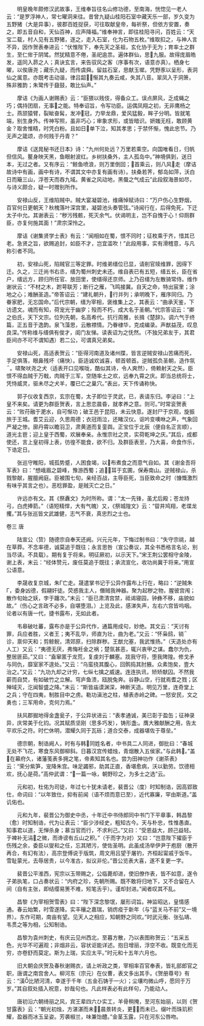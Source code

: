 <!-- { "loadSidebar": true } -->
　　明皇晚年颇修汉武故事，王维奉旨往名山修功德，至南海，恍惚见一老人云：“是罗浮神人，常七曜洞来往。昔曾九疑山桂阳石室中藏天乐一部，岁久变为五野猪（大是异事），彼郡百姓捉获，可往取献皇帝，每祈祭，但依方安置，奏之，即五音自和，天仙百神，应声降福。”维奉神言，即往桂阳寻问，百姓云：“天宝二载，村人见有五野猪，逐之，走入石室，化为石物五枚。”维取扣之，与神人言不异，因作贺表奉进云：“伏惟陛下，奉先天之圣祖，玄化协于无为；育率土之群生，至仁侔于阴骘。然犹精意不倦，圣祀逾祟。遍体群仙，思九服。故得庞眉皓发，遥同入昴之人；真诀玄言，来告驭风之客（序事有次，语意亦真）。栖身七曜，以俟唐尧；藏乐九疑，而传虞舜。留兹石室，思献玉墀。凭野豕以呈形，表洞仙之属意。亦既考击动谐，律吕韶，惭其九奏云咸，失其八音。翠凤入于洞箫，殊非雅韵；朱鹭传于鼗鼓，敢比仙声。”

　　摩诘《为画人谢赐表》云：“臣猥以贱伎，得备众工。误点屏风，乏成蝇之巧；偶持团扇，无事之能。特奉诏旨，令写功臣。运偶凤翔之初，无非鹰杨之士。燕颔猿臂，裂眦奋髯，发冲冠，力举龙鼎，爱风猛毅，眸子分明。皆就笔端，别生身外。传神写照，虽非巧心；审象求形，或皆暗识。妍媸无枉，敢顾黄金？取舍惟精，时凭白粉。且如日单下泣，知其孝思；于禁怀惭，愧此忠节。乃无声之箴颂，亦何贱于丹青？”

　　摩诘《送晁秘书还日本》诗：“九州何处远？万里若乘空。向国唯看日，归帆但信风。鳌身映天黑，鱼眼射波红。乡树扶桑外，主人孤岛中。”神境俱到，送日本，无过之者。又有序云：“鲸鱼喷浪，则万里倒回；首乘云，则八风走（摩诘故诗中有画，画中有诗，不谓其文中亦复有画有诗）。扶桑若荠，郁岛如萍，沃白日而簸三山，浮苍天而吞九域。黄雀之风动地，黑蜃之气成云”此段叙海景如尽，与诗义颇合，疑一时赠别所作。

　　安禄山反，王维陷贼中。贼大宴凝碧池，维痛悼赋诗曰：“万户伤心生野烟，百官何日更朝天？秋槐落叶深宫里，凝碧池头奏管弦。”诗闻行在，后得免死，下迁太子中允。其谢表云：“秽污残骸，死灭余气。伏谒明主，岂不自愧于心！仰厕群臣，亦复何施其面！”肃宗深怜之。

　　摩诘《谢集贤学士表》有云：“闻相如在蜀，恨不同时；征枚乘于齐，惜其已老。急贤之旨，欲赐追封，如臣不才，岂宜滥吹！”此段用事，实有滑稽意，与凡称引者不同。

　　初，安禄山死，陷贼官三等定罪。时维弟缙位已显，请削官赎维罪，因得下迁。久之，三迁尚书右丞，缙为蜀州刺史未还。维自表已有五短，缙五长，臣在省户，缙远方，顾归所任官、放田里，使缙得还京师。上乃召缙为左散骑常侍。维作谢状云：“不材之木，跗萼联芳；断行之雁，飞鸣接冀。自天之命，特出宸里；涂地之心；难酬圣造。”帝答诏云：“建礼朝升，行并列；承明晚下，雁序同归。乃眷家肥，无忘国命。”后代宗朝，缙为宰相，褒维集上之，其表云：“曲承天鉴，下访遗文。魂而有知，荷宠光于幽穸；殁而不朽，成大名于圣朝。”代宗答诏云：“卿之伯氏，天下文宗。位列先朝，名高希代。抗行周雅，长揖《楚辞》。调六气于终篇，正五音于逸韵。泉飞藻思，云散襟情。乃眷棣华，克成编录。声猷益茂，叹息良深。”传称维与缙俱有俊才，闺门友悌。读表诏为之怃然。（不独兄弟友于，其君臣间亦不可不谓知遇）若二公，可谓真兄弟矣。

　　安禄山死，高适表贺云：“臣得河南道及诸州牒，皆言逆贼安禄山苦痛而死，手足俱落，眼鼻残坏（痛快）。臣适诚欢诚喜，顿首顿首。逆贼孤负圣朝，造作氛。啸聚吠尧之犬（适表开口见喉咙，酷似其诗，令人爽然），倚赖射天之矢。臣恨不得血贼于万戟，肉贼于三军，空随率土之欢，远奉九霄之庆。即当总统将士，凭恃威灵，驱未尽之犬羊，覆已亡之巢穴。”表出，天下传诵称快。

　　郭子仪收复西京，玄宗在蜀，太子即位于灵武，已，表请东归。李泌曰：“上皇不来矣。请更为群臣贺表，言上思恋晨昏，就孝养之意。则可。”时常衮贺表云：“败苻融于淝水，自可惭功；破王邑于昆阳，未云快意。遂封尸于京观，旋振旅于王城。耆艾云迎，久思周德；衣冠雨泣，还睹汉仪。讴吟变噢咻之声，气象回严凝之惨。廓丹霄以瞻羽卫，肃黄道而复銮舆。正宝位于北辰（便自名正言顺），道光主鬯；迎上皇于西蜀，欢展奉亲。永惟宗社之灵，实荷乾坤之庆。”其后，成都使还，言上皇初得上表，彷徨不能食，欲不归。及群臣表至，乃大喜，命食作乐，下诰定日。

　　张巡守睢阳，城孤势蹙，人困食竭，以布煮食之而意气自如。其《谢金吾将军表》曰：“想峨眉之碧峰，豫游西蜀；追耳于玄圃，保寿南山。逆贼禄山，杀戮黎献，腥膻阙庭。臣被围七旬，亲经百战，主辱臣死，当臣致命之时（慷慨激烈有味乎其言之也）。恶稔罪盈，是贼灭亡之日。”

　　许远亦有文。其《祭纛文》为时所称。谓：“太一先锋，虽尤后殿；苍龙持弓，白虎捧箭。”（语短精悍，大有气魄）又，《祭城隍文》云：“眢井鸠翔，老堞龙攫。”其与张巡皆文武雄健，志气不衰，真忠烈之士也。 

卷三 唐 
 
　　陆宣公（贽）随德宗自奉天还阙。兴元元年，下悔过制书曰：“失守宗祧，越在草莽。不念率德，诚莫追于既往；永言思咎（宣公奏议，其全书悉格言名论，别当尽读。不具载）。期有复于将来。明征厥初，以示天下。”宋王荆公罢相守金陵，谢上表，末云：“经体赞元，废任莫追于既往；承流宣化，收功尚冀于将来。”用宣公语意。

　　李晟收复京城，朱Г亡走。晟遣掌书记于公异作露布上行在，略曰：“逆贼朱Г，委身凶德，假翮奸徒。荧惑我主人，僭贼我神器。聚为起秽之物，腥彼宫闱；散作旬始之妖，孛于躔次。”末云：“臣已肃清宫禁，祗谒寝园，钟彝不移，庙貌如故。”（伤心之言政不必多，自堪堕泪。）上览及此，感涕失声，左右六宫皆呜咽。论者以有唐一代，捷书露布，无如此者。

　　韦皋破吐蕃，露布亦是于公异代作，通篇用成句，妙绝。其文云：“天讨有罪，兵应者胜，义者王；夷不乱华，师直为壮，曲为老。”又云：“怀枭鸱，销诊，禀仰天和；剪鲸鲵，清郊原，扫除群秽。王猷允塞，我武惟扬。”（天造处亦有人工）又云：“夷德无厌，弗悔衽金之祸；楚氛甚恶，辄兴衷甲之谋。蠢尔为仇，整居匪茹。”又曰：“盍窜匿于龙荒，复虔刘于麟塞。戕我守将，堕我陴隍。修戈矛与同仇，靡室家不遑处。”又云：“乌蛮挠其腹心，回鹘捣其肘腋。众素饱矣，壹大治之。”又云：“九功九却之计穷，七纵七擒之威速。连连执讯，矫矫献囚。不然我薪而自焚，有如破竹之立解。穹庐鱼溃，瓯脱兔奔。谷静山空，行就焉耆之戮；区殚域灭，汔闻智盛之降。”末云：“斯皆庙谟渊深，神断天造。明见万里，连奇堂上之兵；守在四夷，制胜目中之虏。勒功滇池之柱，植表赤岭之碑。一怒安民，文之勇也；三军用命，克何力焉。”

　　扶风郡掘地得金盏瓮子，于公异状进云：“表孝通诚，美已彰于盈缶；征神录异，庆常美于化钧。况其赋质坚刚（思多巧发），铸形盏。膺大雅献酬之用，告太平欢乐之符。时伫休明，潜耀久同于瓦砾；道合交泰，成器堪佐于尊垒。”

　　德宗朝，制诰阙人，时有与韩同姓名者，中书具二人同进，御批曰：“春城无处不飞花，寒食东风御柳斜。日暮汉宫传蜡烛，青烟散入五侯家。”与此韩。”盖在幕府久，诸藩笺表多拥之笔，帝素知其名也。尝为田神功作《谢茶表》云：“荣分紫笋，宠降朱宫。味足蠲邪，助其正直，香堪愈病，沃以勤劳。饮德相欢，抚心是荷。”高仲武谓：“一篇一咏，朝野珍之，为多士之选”云。

　　元和初，杜佑为司徒，年过七十犹未请老，裴晋公（度）时知制诰，因高郢致仕，命词曰：“以年致仕，抑有前闻（语不烦而意已至），近代寡廉，罕由斯道。”盖讥佑也。

　　元和九年，裴晋公为御史中丞，十年迁中书侍郎同中书门下平章事，韩昌黎（愈）时知制诰，代为让表云：“臣少涉经史，粗知古今。天与朴忠，性惟愚直。知事君以道，无惮杀身；慕当官而行，不求利己。”又曰：”受恩益大，顾己益轻。于裨补无涓之微，而谗谤有丘山之积。”（于而字为对）又曰：“岂意陛下擢臣于伤残之余，委臣以燮和之任，忘其陋污，使佐圣明。此虽成汤举伊尹于庖厨（散开再合，有幻有法），高宗登傅说于版筑，周文用吕望于屠钓，齐桓起甯戚于饭牛。雪耻蒙光，去辱居贵，以今准古，拟议非伦。”晋公览表大喜，遂不复更一字。

　　裴晋公平淮西，宪宗以玉带赐之，公临薨却进，使旧僚作表，皆不如意，遂令子弟执笔，口占奏状云：“内府之珍，先朝所赐。既不敢将归地下，又不合留在人间（自有主张，即结缨易箦不难，矧笔舌乎）。谨却封进。”闻者叹其不乱。

　　昌黎《为宰相贺雪表》曰：“陛下深念黎氓，屡形词旨。神监昭达，皇情感通。春云始繁，时雪遂降。实丰穰之嘉瑞，销疠疫于新年（与“蓝关马不前”又一境界）。东作可期，南亩有望。见天人之相应，知朝野之同欢。”时武元衡、张弘靖、韦贯之等为相，公知制诰。

　　昌黎为袁州刺史，有庆云见州西北，至暮方散，乃以表图称贺云：“五采五色，光华不可遍观；非烟非云，容状讵能详述。抱日增丽，浮空不收。既变化而无穷，亦卷舒而莫定。斯为上瑞，实应太平。”时元和十五年六月也。

　　旧大朝会庆贺及春秋谢赐衣，请上听政之类，宰相率百官奉表，皆礼部郎官之职，唐谓之南宫舍人。柳河东（宗元）在仪曹，表文多出其手。《贺册尊号》有云：“潢比陋河清，幸遂于千年（五金石铸于一火）；尘壤均微山呼，愿同于万岁。”其自叙处插入祝意，妙哉句也。凡此样表必有此样句，乃能动人。

　　唐初沿六朝绮丽之风，宾王辈四六ひ实工，羊骨稍掩，至河东始丽，以则《贺甘露表》云：“朝光初烛，方湛湛而未；晨景转炎，更而未已。缀叶而珠玑积耀，盈器而冰玉呈姿。芳袭椒兰，味兼饴醴。”金茎玉露，只在河东公唇吻。

